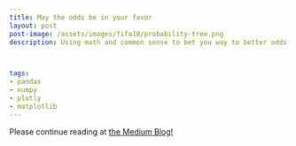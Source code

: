 ```yaml
---
title: May the odds be in your favor
layout: post
post-image: /assets/images/fifa18/probability-tree.png
description: Using math and common sense to bet you way to better odds



tags: 
- pandas
- numpy
- plotly
- matplotlib
---
```


Please continue reading at [the Medium Blog!](https://medium.com/geekculture/may-the-odds-always-be-in-your-favor-b52cd77d5838)